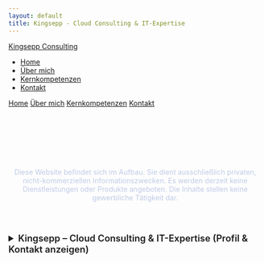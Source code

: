 ```yaml
---
layout: default
title: Kingsepp - Cloud Consulting & IT-Expertise
---
```


<nav class="nav">
  <div class="nav-container">
    <a href="/" class="logo">Kingsepp Consulting</a>
    <div class="hamburger">
      <span></span>
      <span></span>
      <span></span>
    </div>
    <ul class="nav-links">
      <li><a href="#home">Home</a></li>
      <li><a href="#about">Über mich</a></li>
      <li><a href="#services">Kernkompetenzen</a></li>
      <li><a href="#contact">Kontakt</a></li>
    </ul>
    <div class="nav-links-mobile">
      <a href="#home">Home</a>
      <a href="#about">Über mich</a>
      <a href="#services">Kernkompetenzen</a>
      <a href="#contact">Kontakt</a>
    </div>
  </div>
</nav>

<p style="max-width:900px;margin:7.5rem auto 1.2rem auto;text-align:center;color:#bfcbe6;">
Diese Website befindet sich im Aufbau. Sie dient ausschließlich privaten, nicht-kommerziellen Informationszwecken. Es werden derzeit keine Dienstleistungen oder Produkte angeboten. Die Inhalte stellen keine gewerbliche Tätigkeit dar.
</p>


<details class="kingsepp-main-details" style="margin:2.5rem auto;max-width:900px;">
  <summary style="font-size:1.3em;font-weight:600;cursor:pointer;padding:1.2em 0;">
    Kingsepp – Cloud Consulting & IT-Expertise (Profil & Kontakt anzeigen)
  </summary>

  <section id="home" class="hero">
    <div class="hero-background"></div>
    <div class="hero-content">
      <h1 class="hero-title">Cloud Consulting & IT-Expertise für Ihr Unternehmen</h1>
      <p class="hero-subtitle">
        Ihr Partner für moderne Cloud-Lösungen, sichere IT-Architekturen und
        zukunftsorientierte Digitalisierung.
      </p>
      <a href="#contact" class="cta-button">Jetzt Kontakt aufnehmen</a>
    </div>
  </section>

  <section id="about" class="section">
    <div class="container">
      <h2 class="section-title">Über mich</h2>
      <div class="about-grid">
        <div class="about-text">
          <h3>Hi, ich bin Kingsepp</h3>
          <p>Diese Website befindet sich im Aufbau. Sie dient ausschließlich privaten, nicht-kommerziellen Informationszwecken. Es werden derzeit keine Dienstleistungen oder Produkte angeboten. Die Inhalte stellen keine gewerbliche Tätigkeit dar.</p>
          <p>Als erfahrener Softwareentwickler und Cloud-Consultant helfe ich Unternehmen dabei, ihre IT-Infrastruktur zu modernisieren und für die digitale Zukunft zu rüsten.</p>
          <p>Mit tiefgreifender Expertise in Cloud-Technologien, DevOps und modernen Entwicklungspraktiken bringe ich Ihre Projekte erfolgreich voran.</p>
          <p>
            <strong>GitHub:</strong>
            <a href="https://github.com/Kingsepp" target="_blank">github.com/Kingsepp</a>
          </p>
        </div>
        <div class="about-stats">
          <div class="stat-card">
            <div class="stat-number">5+</div>
            <div class="stat-label">Jahre Erfahrung</div>
          </div>
          <div class="stat-card">
            <div class="stat-number">Cloud</div>
            <div class="stat-label">Projekte</div>
          </div>
          <div class="stat-card">
            <div class="stat-number">AWS</div>
            <div class="stat-label">Zertifiziert</div>
          </div>
          <div class="stat-card">
            <div class="stat-number">CI/CD</div>
            <div class="stat-label">Devops</div>
          </div>
        </div>
      </div>
    </div>
  </section>

  <section id="services" class="section">
    <div class="container">
      <h2 class="section-title">Meine Kernkompetenzen</h2>
      <div class="services-grid">
        <div class="service-card">
          <div class="service-icon">☁️</div>
          <h3>Cloud-Architekturen</h3>
          <p>Beratung und Planung von skalierbaren Cloud-Lösungen auf AWS und Azure. Von der Konzeption bis zur Implementierung.</p>
        </div>
        <div class="service-card">
          <div class="service-icon">⚡</div>
          <h3>Migration & Modernisierung</h3>
          <p>Sichere Migration bestehender Systeme in die Cloud und Modernisierung veralteter IT-Infrastrukturen.</p>
        </div>
        <div class="service-card">
          <div class="service-icon">🔄</div>
          <h3>DevOps-Optimierung</h3>
          <p>Implementierung agiler Entwicklungsprozesse, CI/CD-Pipelines und automatisierter Deployment-Strategien.</p>
        </div>
        <div class="service-card">
          <div class="service-icon">🔒</div>
          <h3>IT-Sicherheit</h3>
          <p>Umfassende Sicherheitskonzepte und Compliance-Lösungen nach höchsten industriellen Standards.</p>
        </div>
      </div>
    </div>
  </section>

  <section id="contact" class="section">
    <div class="container">
      <h2 class="section-title">Kontakt</h2>
      <div class="contact-form">
        <p style="text-align: center; margin-bottom: 2rem; color: #cbd5e1;">
          Bereit für Ihr nächstes Cloud-Projekt? Lassen Sie uns sprechen!
        </p>
        <div class="form-group">
          <label for="name">Name</label>
          <input type="text" id="name" name="name" placeholder="Ihr Name" required>
        </div>
        <div class="form-group">
          <label for="email">E-Mail</label>
          <input type="email" id="email" name="email" placeholder="Ihre E-Mail-Adresse" required>
        </div>
        <div class="form-group">
          <label for="company">Unternehmen (optional)</label>
          <input type="text" id="company" name="company" placeholder="Firmenname">
        </div>
        <div class="form-group">
          <label for="message">Projektbeschreibung</label>
          <textarea id="message" name="message" rows="5" placeholder="Erzählen Sie mir von Ihrem Projekt..." required></textarea>
        </div>
        <button type="submit" class="submit-button">Nachricht senden</button>
      </div>
    </div>
  </section>
</details>
